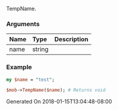 TempName.
### Arguments
**Name**|**Type**|**Description**
:---|:---|:---
name|string|

### Example

```perl
my $name = "test";

$mob->TempName($name); # Returns void
```


Generated On 2018-01-15T13:04:48-08:00